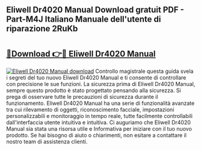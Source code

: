 ## Eliwell Dr4020 Manual Download gratuit PDF - Part-M4J Italiano Manuale dell'utente di riparazione 2RuKb

# <h2><a href="http://dfcmjl.blite.top/?on=Eliwell+Dr4020+Manual">🔗Download 👉🔴 Eliwell Dr4020 Manual</a></h2>

[![Eliwell Dr4020 Manual download](https://i.imgur.com/lujVjoI.png)](http://dfcmjl.blite.top/?on=Eliwell+Dr4020+Manual)
Controllo magistrale questa guida svela i segreti del tuo nuovo Eliwell Dr4020 Manual e ti consente di controllare con precisione le sue funzioni. La sicurezza prima di Eliwell Dr4020 Manual, sempre questo prodotto è stato progettato pensando alla sicurezza. Si prega di osservare tutte le precauzioni di sicurezza durante il funzionamento. Eliwell Dr4020 Manual ha una serie di funzionalità avanzate tra cui rilevamento di oggetti, riconoscimento facciale, impostazioni personalizzabili e monitoraggio in tempo reale, tutte facilmente controllabili dall'interfaccia utente intuitiva e intuitiva. Ci auguriamo che Eliwell Dr4020 Manual sia stata una risorsa utile e Informativa per iniziare con il tuo nuovo prodotto. Se hai bisogno di aiuto o chiarimenti, non esitare a contattare il nostro team di assistenza clienti.
